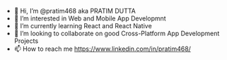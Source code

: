 - 👋 Hi, I’m @pratim468 aka PRATIM DUTTA
- 👀 I’m interested in Web and Mobile App Developmnt
- 🌱 I’m currently learning React and React Native
- 💞️ I’m looking to collaborate on good Cross-Platform App Development Projects
- 📫 How to reach me https://www.linkedin.com/in/pratim468/

